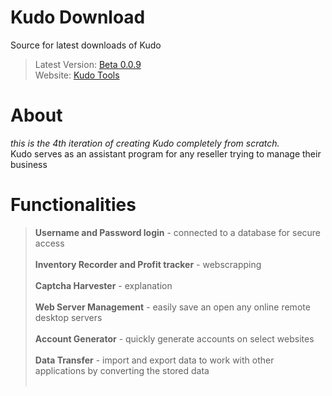 # Kudo Download
Source for latest downloads of Kudo

> Latest Version: [Beta 0.0.9](https://github.com/TeedsK/Kudo-Download/releases/tag/0.0.9)<br/>
> Website: [Kudo Tools](https://www.kudotools.com)

# About
*this is the 4th iteration of creating Kudo completely from scratch.*<br/>
Kudo serves as an assistant program for any reseller trying to manage their business

# Functionalities
> **Username and Password login** - connected to a database for secure access<br/><br/>
> **Inventory Recorder and Profit tracker** - webscrapping<br/><br/>
> **Captcha Harvester** - explanation<br/><br/>
> **Web Server Management** - easily save an open any online remote desktop servers<br/><br/>
> **Account Generator** - quickly generate accounts on select websites<br/><br/>
> **Data Transfer** - import and export data to work with other applications by converting the stored data<br/><br/>
